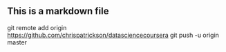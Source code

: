 ## This is a markdown file
git remote add origin https://github.com/chrispatrickson/datasciencecoursera
git push -u origin master

